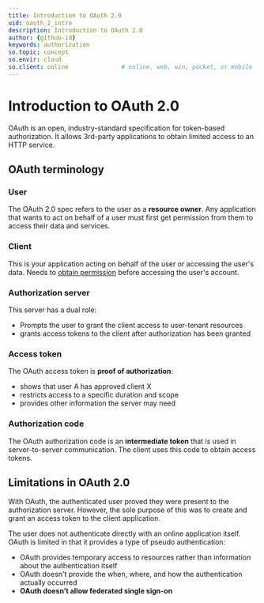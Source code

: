 ```yaml
---
title: Introduction to OAuth 2.0
uid: oauth_2_intro
description: Introduction to OAuth 2.0
author: {github-id}
keywords: authorization
so.topic: concept
so.envir: cloud
so.client: online               # online, web, win, pocket, or mobile
---
```


# Introduction to OAuth 2.0

OAuth is an open, industry-standard specification for token-based authorization. It allows 3rd-party applications to obtain limited access to an HTTP service.

## OAuth terminology

### User

The OAuth 2.0 spec refers to the user as a **resource owner**. Any application that wants to act on behalf of a user must first get permission from them to access their data and services.

### Client

This is your application acting on behalf of the user or accessing the user's data. Needs to [obtain permission][2] before accessing the user's account.

### Authorization server

This server has a dual role:

* Prompts the user to grant the client access to user-tenant resources
* grants access tokens to the client after authorization has been granted

### Access token

The OAuth access token is **proof of authorization**:

* shows that user A has approved client X
* restricts access to a specific duration and scope
* provides other information the server may need

### Authorization code

The OAuth authorization code is an **intermediate token** that is used in server-to-server communication. The client uses this code to obtain access tokens.

## Limitations in OAuth 2.0

With OAuth, the authenticated user proved they were present to the authorization server. However, the sole purpose of this was to create and grant an access token to the client application.

The user does not authenticate directly with an online application itself. OAuth is limited in that it provides a type of pseudo authentication:

* OAuth provides temporary access to resources rather than information about the authentication itself
* OAuth doesn't provide the when, where, and how the authentication actually occurred
* **OAuth doesn’t allow federated single sign-on**

<!-- Referenced links -->
[2]: ../../../../superoffice-docs/docs/apps/provisioning/get-consent.md
